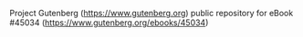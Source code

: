 Project Gutenberg (https://www.gutenberg.org) public repository for eBook #45034 (https://www.gutenberg.org/ebooks/45034)
